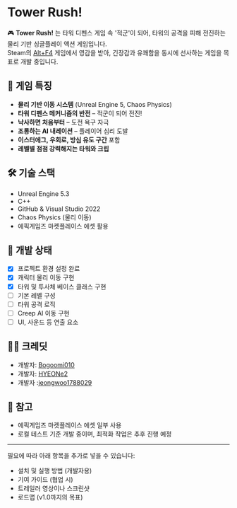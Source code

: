 # Tower Rush!

🎮 **Tower Rush!** 는 타워 디펜스 게임 속 '적군'이 되어, 타워의 공격을 피해 전진하는 물리 기반 싱글플레이 액션 게임입니다.  
Steam의 [Alt+F4](https://store.steampowered.com/app/1307550/AltF4/) 게임에서 영감을 받아, 긴장감과 유쾌함을 동시에 선사하는 게임을 목표로 개발 중입니다.

## 🧩 게임 특징

- **물리 기반 이동 시스템** (Unreal Engine 5, Chaos Physics)
- **타워 디펜스 메커니즘의 반전** – 적군이 되어 전진!
- **낙사하면 처음부터** – 도전 욕구 자극
- **조롱하는 AI 내레이션** – 플레이어 심리 도발
- **이스터에그, 우회로, 방심 유도 구간** 포함
- **레벨별 점점 강력해지는 타워와 크립**

## 🛠️ 기술 스택

- Unreal Engine 5.3
- C++
- GitHub & Visual Studio 2022
- Chaos Physics (물리 이동)
- 에픽게임즈 마켓플레이스 에셋 활용


## 🚧 개발 상태

- [x] 프로젝트 환경 설정 완료
- [x] 캐릭터 물리 이동 구현
- [x] 타워 및 투사체 베이스 클래스 구현
- [ ] 기본 레벨 구성
- [ ] 타워 공격 로직
- [ ] Creep AI 이동 구현
- [ ] UI, 사운드 등 연출 요소

## 🧙‍♂️ 크레딧

- 개발자: [Bogoomi010](https://github.com/Bogoomi010)
- 개발자: [HYEONe2](https://github.com/HYEONe2)
- 개발자 :[jeongwoo1788029](https://github.com/jeongwoo1788029)

## 📌 참고

- 에픽게임즈 마켓플레이스 에셋 일부 사용
- 로컬 테스트 기준 개발 중이며, 최적화 작업은 추후 진행 예정

---

필요에 따라 아래 항목을 추가로 넣을 수 있습니다:

- 설치 및 실행 방법 (개발자용)
- 기여 가이드 (협업 시)
- 트레일러 영상이나 스크린샷
- 로드맵 (v1.0까지의 목표)
